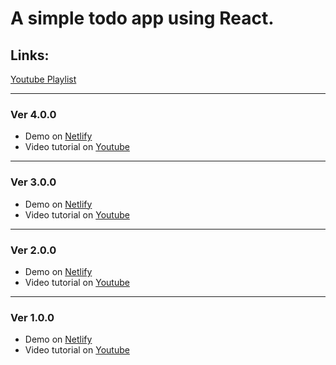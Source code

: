 # A simple todo app using React.
## Links:
[Youtube Playlist](https://www.youtube.com/playlist?list=PLUX0GmrifrwdXOqmkh8y_3N5BGpkzIPmg)
__________
### Ver 4.0.0

* Demo on [Netlify](https://youtube-simple-todo-app-v04.netlify.app/)
* Video tutorial on [Youtube](https://www.youtube.com/watch?v=gkd-IQ97pXU)
__________

### Ver 3.0.0

* Demo on [Netlify](https://youtube-simple-todo-app-v03.netlify.app/)
* Video tutorial on [Youtube](https://www.youtube.com/watch?v=oxgmjJqKMWo)
__________
### Ver 2.0.0

* Demo on [Netlify](https://youtube-simple-todo-app-v02.netlify.app/)
* Video tutorial on [Youtube](https://www.youtube.com/watch?v=fnaZbPCTSmM)
__________
### Ver 1.0.0

* Demo on [Netlify](https://youtube-simple-todo-app.netlify.app/)
* Video tutorial on [Youtube](https://www.youtube.com/watch?v=pNWdRdmtGdI)
